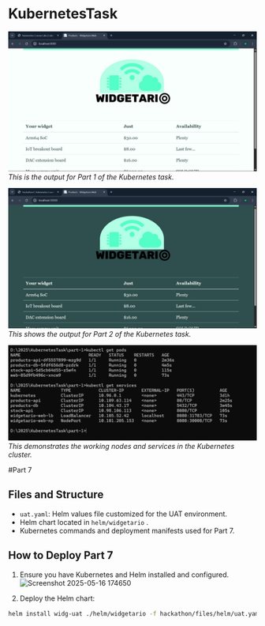 # KubernetesTask

![Part 1 Image](images/part1_image.jpg)
*This is the output for Part 1 of the Kubernetes task.*



![Part 2 Image](images/part2_image.jpg)
*This shows the output for Part 2 of the Kubernetes task.*



![Nodes and services](images/working_nodes_n_svs.jpg)
*This demonstrates the working nodes and services in the Kubernetes cluster.*


#Part 7 
## Files and Structure

- `uat.yaml`: Helm values file customized for the UAT environment.
- Helm chart located in `helm/widgetario` .
- Kubernetes commands and deployment manifests used for Part 7.

## How to Deploy Part 7

1. Ensure you have Kubernetes and Helm installed and configured.
![Screenshot 2025-05-16 174650](https://github.com/user-attachments/assets/cdb795d5-97bc-4590-864b-a42bc418285c)


3. Deploy the Helm chart:

```bash
helm install widg-uat ./helm/widgetario -f hackathon/files/helm/uat.yaml -n widg-uat --create-namespace

